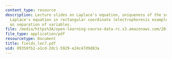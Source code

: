 ```yaml
---
content_type: resource
description: Lecture slides on Laplace's equation, uniqueness of the solution, and
  Laplace's equation in rectangular coordinate (electrophoresis example) will rely
  on separation of variables.
file: /media/https%3A/open-learning-course-data-rc.s3.amazonaws.com/20-330j-fields-forces-and-flows-in-biological-systems-spring-2007/09350fb2a1cd2dc15929e24c47d9d83a_fields_lec7.pdf
file_type: application/pdf
resourcetype: Document
title: fields_lec7.pdf
uid: 09350fb2-a1cd-2dc1-5929-e24c47d9d83a
---
```

